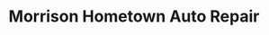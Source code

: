 ---
title: "Morrison Hometown Auto Repair"
url: /morrison/morrison-hometown-auto-repair/
shop: car repair
---